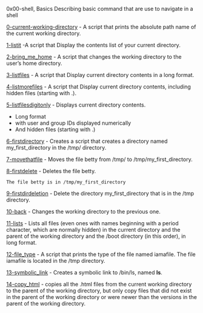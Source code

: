 0x00-shell, Basics
 Describing basic command that are use to navigate in a shell


[0-current-working-directory](./0-current-working-directory) - 
 A script that prints the absolute path name of the current working directory.

[1-listit](./1-listit) -A script that Display the contents list of your current directory.

[2-bring_me_home](2-bring_me_home) - A script that changes the working directory to the user’s home directory. 

[3-listfiles](3-listfiles) - A script that Display current directory contents in a long format.

[4-listmorefiles](4-listmorefiles) - A script that Display current directory contents, including hidden files (starting with .).

[5-listfilesdigitonly](5-listfilesdigitonly) - Displays current directory contents.

   - Long format
   - with user and group IDs displayed numerically
   - And hidden files (starting with .)

[6-firstdirectory](6-firstdirectory) - Creates a script that creates a directory named my_first_directory in the /tmp/ directory.

[7-movethatfile](7-movethatfile) - Moves the file betty from /tmp/ to /tmp/my_first_directory.

[8-firstdelete](8-firstdelete) - Deletes the file betty.

    The file betty is in /tmp/my_first_directory

[9-firstdirdeletion](9-firstdirdeletion) - Delete the directory my_first_directory that is in the /tmp directory.

[10-back](10-back) - Changes the working directory to the previous one.

[11-lists](11-lists) - Lists all files (even ones with names beginning with a period character, which are normally hidden) in the current directory and the parent of the working directory and the /boot directory (in this order), in long format.

[12-file_type](12-file_type) - A script that prints the type of the file named iamafile. The file iamafile is located in the /tmp directory.

[13-symbolic_link](13-symbolic_link) - Creates a symbolic link to /bin/ls, named __ls__.

[14-copy_html](14-copy_html) - copies all the .html files from the current working directory to the parent of the working directory, but only copy files that did not exist in the parent of the working directory or were newer than the versions in the parent of the working directory.
